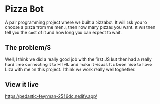 # Pizza Bot

A pair programming project where we built a pizzabot. 
It will ask you to choose a pizza from the menu, then how many pizzas you want.
It will then tell you the cost of it and how long you can expect to wait. 


## The problem/S

Well, I think we did a really good job with the first JS but then had a really hard time connecting it to HTML and make it visual. 
It's been nice to have Liza with me on this project. I think we work really well toghether. 

## View it live

https://pedantic-feynman-2546dc.netlify.app/

